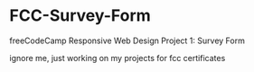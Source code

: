 # FCC-Survey-Form
freeCodeCamp Responsive Web Design Project 1: Survey Form

ignore me, just working on my projects for fcc certificates
